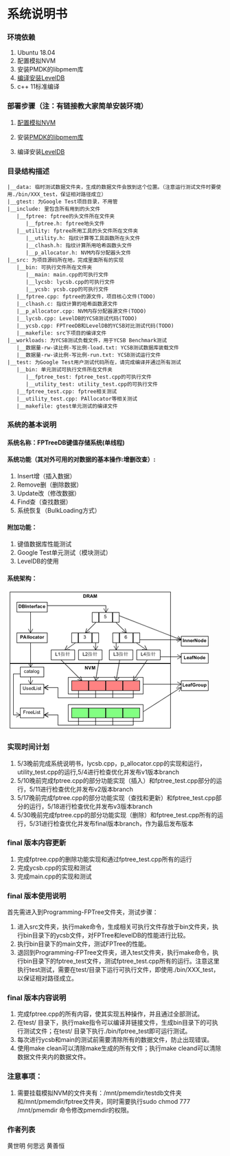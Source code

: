 
系统说明书
===========================

### 环境依赖
1. Ubuntu 18.04
2. 配置模拟NVM
3. 安装PMDK的libpmem库
4. [编译安装LevelDB](https://github.com/google/leveldb)
5. c++ 11标准编译

### 部署步骤（注：有链接教大家简单安装环境）
1. [配置模拟NVM](https://software.intel.com/zh-cn/articles/how-to-emulate-persistent-memory-on-an-intel-architecture-server)

2. 安装[PMDK的libpmem库](http://pmem.io/pmdk/libpmem/)

3. 编译安装[LevelDB](https://blog.csdn.net/Arcpii/article/details/85930702)

### 目录结构描述
```
|__data: 临时测试数据文件夹，生成的数据文件会放到这个位置。（注意运行测试文件时要使用./bin/XXX_test，保证相对路径成立）
|__gtest: 为Google Test项目目录，不用管  
|__include: 里包含所有用到的头文件  
   |__fptree: fptree的头文件所在文件夹  
      |__fptree.h: fptree地头文件  
   |__utility: fptree所用工具的头文件所在文件夹  
      |__utility.h: 指纹计算等工具函数所在头文件  
      |__clhash.h: 指纹计算所用哈希函数头文件  
      |__p_allocator.h: NVM内存分配器头文件  
|__src: 为项目源码所在地，完成里面所有的实现  
   |__bin: 可执行文件所在文件夹
      |__main: main.cpp的可执行文件
      |__lycsb: lycsb.cpp的可执行文件
      |__ycsb: ycsb.cpp的可执行文件
   |__fptree.cpp: fptree的源文件，项目核心文件(TODO)  
   |__clhash.c: 指纹计算的哈希函数源文件  
   |__p_allocator.cpp: NVM内存分配器源文件(TODO)  
   |__lycsb.cpp: LevelDB的YCSB测试代码(TODO)  
   |__ycsb.cpp: FPTreeDB和LevelDB的YCSB对比测试代码(TODO)  
   |__makefile: src下项目的编译文件  
|__workloads: 为YCSB测试负载文件，用于YCSB Benchmark测试  
   |__数据量-rw-读比例-写比例-load.txt: YCSB测试数据库装载文件  
   |__数据量-rw-读比例-写比例-run.txt: YCSB测试运行文件  
|__test: 为Google Test用户测试代码所在，请完成编译并通过所有测试  
   |__bin: 单元测试可执行文件所在文件夹
      |__fptree_test: fptree_test.cpp的可执行文件
      |__utility_test: utility_test.cpp的可执行文件
   |__fptree_test.cpp: fptree相关测试  
   |__utility_test.cpp: PAllocator等相关测试  
   |__makefile: gtest单元测试的编译文件   
```
### 系统的基本说明
#### 系统名称：FPTreeDB键值存储系统(单线程)
#### 系统功能（其对外可用的对数据的基本操作:增删改查）:
1. Insert增（插入数据）
2. Remove删（删除数据）
3. Update改（修改数据）
4. Find查（查找数据）
5. 系统恢复（BulkLoading方式）
#### 附加功能：
1. 键值数据库性能测试
2. Google Test单元测试（模块测试）
3. LevelDB的使用
#### 系统架构：
![FPTreeDB架构](../assert/FPTreeDB.png)

### 实现时间计划
1. 5/3晚前完成系统说明书，lycsb.cpp，p_allocator.cpp的实现和运行，utility_test.cpp的运行,5/4进行检查优化并发布v1版本branch
2. 5/10晚前完成fptree.cpp的部分功能实现（插入）和fptree_test.cpp部分的运行，5/11进行检查优化并发布v2版本branch
3. 5/17晚前完成fptree.cpp的部分功能实现（查找和更新）和fptree_test.cpp部分的运行，5/18进行检查优化并发布v3版本branch
4. 5/30晚前完成fptree.cpp的部分功能实现（删除）和fptree_test.cpp所有的运行，5/31进行检查优化并发布final版本branch，作为最后发布版本

### final 版本内容更新
1. 完成fptree.cpp的删除功能实现和通过fptree_test.cpp所有的运行
2. 完成ycsb.cpp的实现和测试
3. 完成main.cpp的实现和测试

### final 版本使用说明
首先需进入到Programming-FPTree文件夹，测试步骤：
1. 进入src文件夹，执行make命令，生成相关可执行文件存放于bin文件夹，执行bin目录下的ycsb文件，对FPTree和levelDB的性能进行比较。
2. 执行bin目录下的main文件，测试FPTree的性能。
2. 退回到Programming-FPTree文件夹，进入test文件夹，执行make命令，执行bin目录下的fptree_test文件，测试fptree_test.cpp所有的运行。注意这里执行test测试，需要在test/目录下运行可执行文件，即使用./bin/XXX_test，以保证相对路径成立。

### final 版本内容说明
1. 完成fptree.cpp的所有内容，使其实现五种操作，并且通过全部测试。
2. 在test/ 目录下，执行make指令可以编译并链接文件，生成bin目录下的可执行测试文件；在test/ 目录下执行./bin/fptree_test即可运行测试。
3. 每次进行ycsb和main的测试前需要清除所有的数据文件，防止出现错误。
4. 使用make clean可以清除make生成的所有文件；执行make cleand可以清除数据文件夹内的数据文件。

### 注意事项：
1. 需要挂载模拟NVM的文件夹有：/mnt/pmemdir/testdb文件夹和/mnt/pmemdir/fptree文件夹，同时需要执行sudo chmod 777 /mnt/pmemdir 命令修改pmemdir的权限。

### 作者列表
黄世明 何思远 黄善恒
